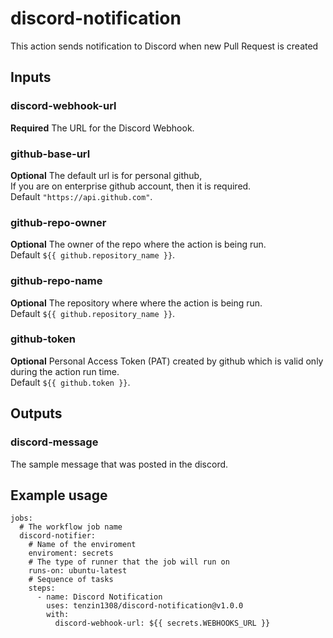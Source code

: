 # discord-notification

This action sends notification to Discord when new Pull Request is created

## Inputs

### discord-webhook-url
**Required** The URL for the Discord Webhook.
### github-base-url
**Optional** The default url is for personal github,\
If you are on enterprise github account, then it is required. \
Default `"https://api.github.com"`.
### github-repo-owner
**Optional** The owner of the repo where the action is being run. \
Default `${{ github.repository_name }}`.
### github-repo-name
**Optional** The repository where where the action is being run. \
Default `${{ github.repository_name }}`.
### github-token
**Optional** Personal Access Token (PAT) created by github which is valid only during the action run time. \
Default `${{ github.token }}`.

## Outputs

### discord-message
The sample message that was posted in the discord.

## Example usage
```
jobs:
  # The workflow job name
  discord-notifier:
    # Name of the enviroment
    enviroment: secrets
    # The type of runner that the job will run on
    runs-on: ubuntu-latest
    # Sequence of tasks
    steps:
      - name: Discord Notification
        uses: tenzin1308/discord-notification@v1.0.0
        with:
          discord-webhook-url: ${{ secrets.WEBHOOKS_URL }}
```
